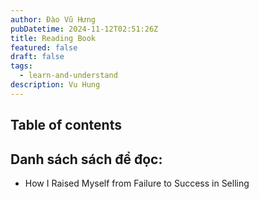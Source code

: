 ```yaml
---
author: Đào Vũ Hưng
pubDatetime: 2024-11-12T02:51:26Z
title: Reading Book
featured: false
draft: false
tags:
  - learn-and-understand
description: Vu Hung
---
```

## Table of contents
## Danh sách sách để đọc:
- How I Raised Myself from Failure to Success in Selling